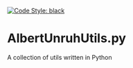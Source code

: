 [![Code Style: black](https://img.shields.io/badge/code%20style-black-000000.svg)](https://github.com/psf/black)


# AlbertUnruhUtils.py
A collection of utils written in Python
